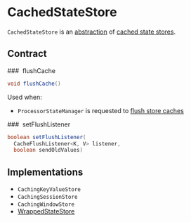 # CachedStateStore

`CachedStateStore` is an [abstraction](#contract) of [cached state stores](#implementations).

## Contract

### <span id="flushCache"> flushCache

```java
void flushCache()
```

Used when:

* `ProcessorStateManager` is requested to [flush store caches](../processor/ProcessorStateManager.md#flushCache)

### <span id="setFlushListener"> setFlushListener

```java
boolean setFlushListener(
  CacheFlushListener<K, V> listener,
  boolean sendOldValues)
```

## Implementations

* `CachingKeyValueStore`
* `CachingSessionStore`
* `CachingWindowStore`
* [WrappedStateStore](WrappedStateStore.md)
